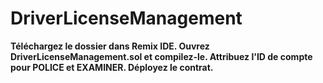 ﻿# DriverLicenseManagement
**Téléchargez le dossier dans Remix IDE.
Ouvrez DriverLicenseManagement.sol et compilez-le.
Attribuez l'ID de compte pour POLICE et EXAMINER.
Déployez le contrat.**
